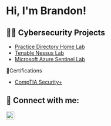 <h1>Hi, I'm Brandon! </h1>

<h2>👨‍💻 Cybersecurity Projects</h2>


  - [Practice Directory Home Lab](https://github.com/joshmadakor1/Algorithms-Practice)
  - [Tenable Nessus Lab](https://github.com/joshmadakor1/4chan-Image-Analysis-Middleware-C964) 
  - [Microsoft Azure Sentinel Lab](https://github.com/joshmadakor1/Sentinel-Lab)
  
<h7>📄Certifications </h7>
 - [CompTIA Security+](https://github.com/BHuang98/BHuang98/blob/main/CompTIA%20Security%2B%20ce%20certificate.pdf)
  


<h2> 🤳 Connect with me:</h2>


[<img align="left" alt="BrandonHuang | LinkedIn" width="22px" src="https://cdn.jsdelivr.net/npm/simple-icons@v3/icons/linkedin.svg" />][linkedin]

[linkedin]: https://linkedin.com/in/b-huang98
<!--
**joshmadakor1/joshmadakor1** is a ✨ _special_ ✨ repository because its `README.md` (this file) appears on your GitHub profile.

Here are some ideas to get you started:

- 🔭 I’m currently working on ...
- 🌱 I’m currently learning ...
- 👯 I’m looking to collaborate on ...
- 🤔 I’m looking for help with ...
- 💬 Ask me about ...
- 📫 How to reach me: ...
- 😄 Pronouns: ...
- ⚡ Fun fact: ...
-->
